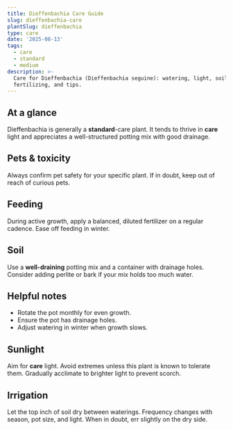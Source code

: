 ```yaml
---
title: Dieffenbachia Care Guide
slug: dieffenbachia-care
plantSlug: dieffenbachia
type: care
date: '2025-08-13'
tags:
  - care
  - standard
  - medium
description: >-
  Care for Dieffenbachia (Dieffenbachia seguine): watering, light, soil,
  fertilizing, and tips.
---
```

## At a glance
Dieffenbachia is generally a **standard**-care plant. It tends to thrive in **care** light and appreciates a well-structured potting mix with good drainage.

## Pets & toxicity
Always confirm pet safety for your specific plant. If in doubt, keep out of reach of curious pets.

## Feeding
During active growth, apply a balanced, diluted fertilizer on a regular cadence. Ease off feeding in winter.

## Soil
Use a **well-draining** potting mix and a container with drainage holes. Consider adding perlite or bark if your mix holds too much water.

## Helpful notes
- Rotate the pot monthly for even growth.
- Ensure the pot has drainage holes.
- Adjust watering in winter when growth slows.

## Sunlight
Aim for **care** light. Avoid extremes unless this plant is known to tolerate them. Gradually acclimate to brighter light to prevent scorch.

## Irrigation
Let the top inch of soil dry between waterings. Frequency changes with season, pot size, and light. When in doubt, err slightly on the dry side.
